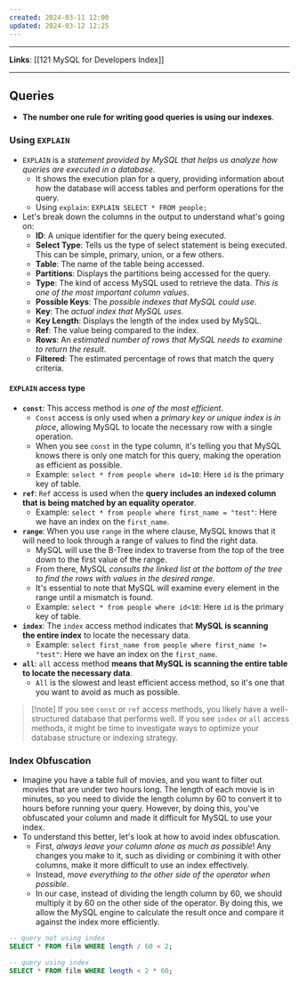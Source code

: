 ```yaml
---
created: 2024-03-11 12:00
updated: 2024-03-12 12:25
---
```

---
**Links**: [[121 MySQL for Developers Index]]

---
## Queries
- **The number one rule for writing good queries is using our indexes**.

### Using `EXPLAIN`
- `EXPLAIN` is a *statement provided by MySQL that helps us analyze how queries are executed in a database*. 
	- It shows the execution plan for a query, providing information about how the database will access tables and perform operations for the query.
	- Using `explain`: `EXPLAIN SELECT * FROM people;`
- Let's break down the columns in the output to understand what's going on:
	- **ID**: A unique identifier for the query being executed.
	- **Select Type**: Tells us the type of select statement is being executed. This can be simple, primary, union, or a few others.
	- **Table**: The name of the table being accessed.
	- **Partitions**: Displays the partitions being accessed for the query.
	- **Type**: The kind of access MySQL used to retrieve the data. *This is one of the most important column values*.
	- **Possible Keys**: The *possible indexes that MySQL could use*.
	- **Key**: The *actual index that MySQL uses*.
	- **Key Length**: Displays the length of the index used by MySQL.
	- **Ref**: The value being compared to the index.
	- **Rows**: An *estimated number of rows that MySQL needs to examine to return the result*.
	- **Filtered**: The estimated percentage of rows that match the query criteria.

#### `EXPLAIN` access type
- **`const`**: This access method is *one of the most efficient*. 
	- `Const` access is only used when a *primary key or unique index is in place*, allowing MySQL to locate the necessary row with a single operation. 
	- When you see `const` in the type column, it's telling you that MySQL knows there is only one match for this query, making the operation as efficient as possible.
	- Example: `select * from people where id=10`: Here `id` is the primary key of table.
- **`ref`**: `Ref` access is used when the **query includes an indexed column that is being matched by an equality operator**.
	- Example: `select * from people where first_name = "test"`: Here we have an index on the `first_name`.
- **`range`**: When you use `range` in the where clause, MySQL knows that it will need to look through a range of values to find the right data. 
	- MySQL will use the B-Tree index to traverse from the top of the tree down to the first value of the range. 
	- From there, MySQL *consults the linked list at the bottom of the tree to find the rows with values in the desired range*. 
	- It's essential to note that MySQL will examine every element in the range until a mismatch is found.
	- Example: `select * from people where id<10`: Here `id` is the primary key of table.
- **`index`**: The `index` access method indicates that **MySQL is scanning the entire index** to locate the necessary data.
	- Example: `select first_name from people where first_name != "test"`: Here we have an index on the `first_name`.
- **`all`**: `all` access method **means that MySQL is scanning the entire table to locate the necessary data**. 
	- `All` is the slowest and least efficient access method, so it's one that you want to avoid as much as possible.

> [!note] If you see `const` or `ref` access methods, you likely have a well-structured database that performs well. If you see `index` or `all` access methods, it might be time to investigate ways to optimize your database structure or indexing strategy.

### Index Obfuscation
- Imagine you have a table full of movies, and you want to filter out movies that are under two hours long. The length of each movie is in minutes, so you need to divide the length column by 60 to convert it to hours before running your query. However, by doing this, you've obfuscated your column and made it difficult for MySQL to use your index.
- To understand this better, let's look at how to avoid index obfuscation. 
	- First, *always leave your column alone as much as possible*! Any changes you make to it, such as dividing or combining it with other columns, make it more difficult to use an index effectively. 
	- Instead, *move everything to the other side of the operator when possible*.
	- In our case, instead of dividing the length column by 60, we should multiply it by 60 on the other side of the operator. By doing this, we allow the MySQL engine to calculate the result once and compare it against the index more efficiently.

```sql fold title:"Index obfuscation example"
-- query not using index
SELECT * FROM film WHERE length / 60 < 2;

-- query using index
SELECT * FROM film WHERE length < 2 * 60;
```

